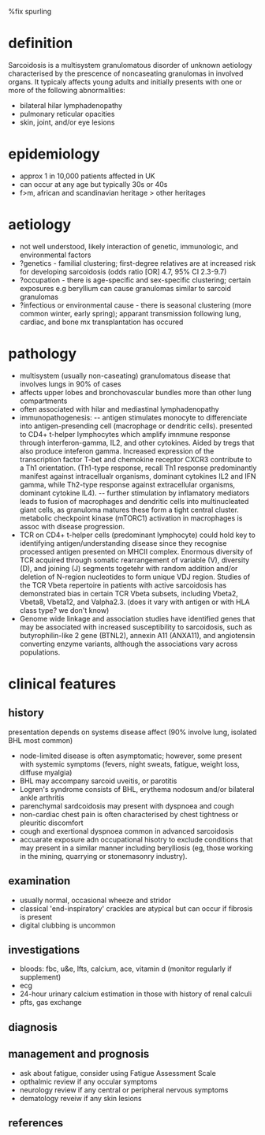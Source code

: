 %fix spurling

# definition

Sarcoidosis is a multisystem granulomatous disorder of unknown aetiology characterised by the prescence of noncaseating granulomas in involved organs. It typicaly affects young adults and initially presents with one or more of the following abnormalities:

- bilateral hilar lymphadenopathy
- pulmonary reticular opacities
- skin, joint, and/or eye lesions

# epidemiology

- approx 1 in 10,000 patients affected in UK
- can occur at any age but typically 30s or 40s
- f>m, african and scandinavian heritage > other heritages

# aetiology

- not well understood, likely interaction of genetic, immunologic, and environmental factors
- ?genetics - familial clustering; first-degree relatives are at increased risk for developing sarcoidosis (odds ratio [OR] 4.7, 95% CI 2.3-9.7)
- ?occupation - there is age-specific and sex-specific clustering; certain exposures e.g beryllium can cause granulomas similar to sarcoid granulomas
- ?infectious or environmental cause - there is seasonal clustering (more common winter, early spring); apparant transmission following lung, cardiac, and bone mx transplantation has occured

# pathology

- multisystem (usually non-caseating) granulomatous disease that involves lungs in 90% of cases
- affects upper lobes and bronchovascular bundles more than other lung compartments
- often associated with hilar and mediastinal lymphadenopathy
- immunopathogenesis: 
-- antigen stimulates monocyte to differenciate into antigen-presending cell (macrophage or dendritic cells). presented to CD4+ t-helper lymphocytes which amplify imnmune response through interferon-gamma, IL2, and other cytokines. Aided by tregs that also produce inteferon gamma.  Increased expression of the transcription factor T-bet and chemokine receptor CXCR3 contribute to a Th1 orientation. (Th1-type response, recall Th1 response predominantly manifest against intracellualr organisms, dominant cytokines IL2 and IFN gamma, while Th2-type response against extracellular organisms, dominant cytokine IL4).
-- further stimulation by inflamatory mediators leads to fusion of macrophages and dendritic cells into multinucleated giant cells, as granuloma matures these form a tight central cluster. metabolic checkpoint kinase (mTORC1) activation in macrophages is assoc with disease progression.
- TCR on CD4+ t-helper cells (predominant lymphocyte) could hold key to identifying antigen/understanding disease since they recognise processed antigen presented on MHCII complex. Enormous diversity of TCR acquired through somatic rearrangement of variable (V), diversity (D), and joining (J) segments togetehr with random addition and/or deletion of N-region nucleotides to form unique VDJ region. Studies of the TCR Vbeta repertoire in patients with active sarcoidosis has demonstrated bias in certain TCR Vbeta subsets, including Vbeta2, Vbeta8, Vbeta12, and Valpha2.3. (does it vary with antigen or with HLA class type? we don't know)
- Genome wide linkage and association studies have identified genes that may be associated with increased susceptibility to sarcoidosis, such as butyrophilin-like 2 gene (BTNL2), annexin A11 (ANXA11), and angiotensin converting enzyme variants, although the associations vary across populations.

# clinical features

## history

presentation depends on systems disease affect (90% involve lung, isolated BHL most common)
- node-limited disease is often asymptomatic; however, some present with systemic symptoms (fevers, night sweats, fatigue, weight loss, diffuse myalgia)
- BHL may accompany sarcoid uveitis, or parotitis
- Logren's syndrome consists of BHL, erythema nodosum and/or bilateral ankle arthritis
- parenchymal sardcoidosis may present with dyspnoea and cough
- non-cardiac chest pain is often characterised by chest tightness or pleuritic discomfort
- cough and exertional dyspnoea common in advanced sarcoidosis
- accuarate exposure adn occupational hisotry to exclude conditions that may present in a similar manner including berylliosis (eg, those working in the mining, quarrying or stonemasonry industry).

## examination 

- usually normal, occasional wheeze and stridor
- classical 'end-inspiratory' crackles are atypical but can occur if fibrosis is present
- digital clubbing is uncommon

## investigations

- bloods: fbc, u&e, lfts, calcium, ace, vitamin d (monitor regularly if supplement)
- ecg 
- 24-hour urinary calcium estimation in those with history of renal calculi
- pfts, gas exchange

## diagnosis

## management and prognosis

- ask about fatigue, consider using Fatigue Assessment Scale
- opthalmic review if any occular symptoms
- neurology review  if any central or peripheral nervous symptoms
- dematology reveiw if any skin lesions


## references 




